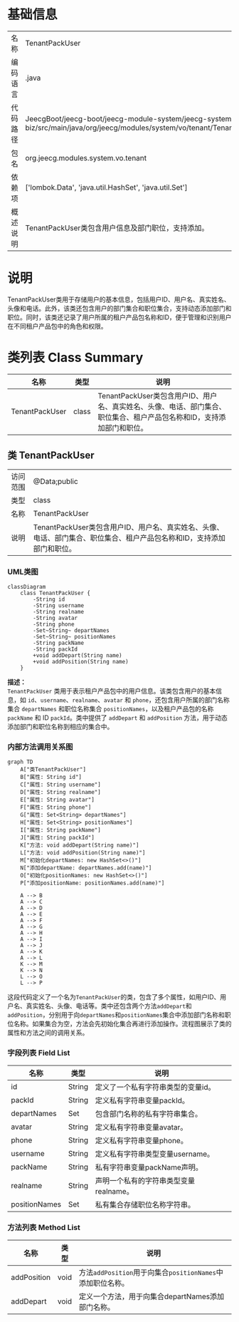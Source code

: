 # 基础信息

|      |      |
|------|------|
| 名称 | TenantPackUser |
| 编码语言 | .java |
| 代码路径 | JeecgBoot/jeecg-boot/jeecg-module-system/jeecg-system-biz/src/main/java/org/jeecg/modules/system/vo/tenant/TenantPackUser.java |
| 包名 | org.jeecg.modules.system.vo.tenant |
| 依赖项 | ['lombok.Data', 'java.util.HashSet', 'java.util.Set'] |
| 概述说明 | TenantPackUser类包含用户信息及部门职位，支持添加。 |

# 说明

TenantPackUser类用于存储用户的基本信息，包括用户ID、用户名、真实姓名、头像和电话。此外，该类还包含用户的部门集合和职位集合，支持动态添加部门和职位。同时，该类还记录了用户所属的租户产品包名称和ID，便于管理和识别用户在不同租户产品包中的角色和权限。

# 类列表 Class Summary

| 名称   | 类型  | 说明 |
|-------|------|-------------|
| TenantPackUser | class | TenantPackUser类包含用户ID、用户名、真实姓名、头像、电话、部门集合、职位集合、租户产品包名称和ID，支持添加部门和职位。 |



## 类 TenantPackUser

|      |      |
|------|------|
| 访问范围 | @Data;public |
| 类型 | class |
| 名称 | TenantPackUser |
| 说明 | TenantPackUser类包含用户ID、用户名、真实姓名、头像、电话、部门集合、职位集合、租户产品包名称和ID，支持添加部门和职位。 |


### UML类图

```mermaid
classDiagram
    class TenantPackUser {
        -String id
        -String username
        -String realname
        -String avatar
        -String phone
        -Set~String~ departNames
        -Set~String~ positionNames
        -String packName
        -String packId
        +void addDepart(String name)
        +void addPosition(String name)
    }
```

**描述：**  
`TenantPackUser` 类用于表示租户产品包中的用户信息。该类包含用户的基本信息，如 `id`、`username`、`realname`、`avatar` 和 `phone`，还包含用户所属的部门名称集合 `departNames` 和职位名称集合 `positionNames`，以及租户产品包的名称 `packName` 和 ID `packId`。类中提供了 `addDepart` 和 `addPosition` 方法，用于动态添加部门和职位名称到相应的集合中。


### 内部方法调用关系图

```mermaid
graph TD
    A["类TenantPackUser"]
    B["属性: String id"]
    C["属性: String username"]
    D["属性: String realname"]
    E["属性: String avatar"]
    F["属性: String phone"]
    G["属性: Set<String> departNames"]
    H["属性: Set<String> positionNames"]
    I["属性: String packName"]
    J["属性: String packId"]
    K["方法: void addDepart(String name)"]
    L["方法: void addPosition(String name)"]
    M["初始化departNames: new HashSet<>()"]
    N["添加departName: departNames.add(name)"]
    O["初始化positionNames: new HashSet<>()"]
    P["添加positionName: positionNames.add(name)"]

    A --> B
    A --> C
    A --> D
    A --> E
    A --> F
    A --> G
    A --> H
    A --> I
    A --> J
    A --> K
    A --> L
    K --> M
    K --> N
    L --> O
    L --> P
```

这段代码定义了一个名为`TenantPackUser`的类，包含了多个属性，如用户ID、用户名、真实姓名、头像、电话等。类中还包含两个方法`addDepart`和`addPosition`，分别用于向`departNames`和`positionNames`集合中添加部门名称和职位名称。如果集合为空，方法会先初始化集合再进行添加操作。流程图展示了类的属性和方法之间的调用关系。

### 字段列表 Field List

| 名称  | 类型  | 说明 |
|-------|-------|------|
| id | String | 定义了一个私有字符串类型的变量id。 |
| packId | String | 定义私有字符串变量packId。 |
| departNames | Set<String> | 包含部门名称的私有字符串集合。 |
| avatar | String | 定义私有字符串变量avatar。 |
| phone | String | 定义私有字符串变量phone。 |
| username | String | 定义私有字符串类型变量username。 |
| packName | String | 私有字符串变量packName声明。 |
| realname | String | 声明一个私有的字符串类型变量realname。 |
| positionNames | Set<String> | 私有集合存储职位名称字符串。 |

### 方法列表 Method List

| 名称  | 类型  | 说明 |
|-------|-------|------|
| addPosition | void | 方法`addPosition`用于向集合`positionNames`中添加职位名称。 |
| addDepart | void | 定义一个方法，用于向集合departNames添加部门名称。 |




